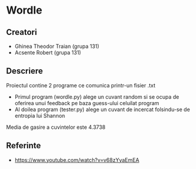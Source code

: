 # Wordle

## Creatori
* Ghinea Theodor Traian (grupa 131)
* Acsente Robert (grupa 131)

## Descriere
Proiectul contine 2 programe ce comunica printr-un fisier .txt 
* Primul program (wordle.py) alege un cuvant random si se ocupa de oferirea unui feedback pe baza guess-ului celuilat program
* Al doilea program (tester.py) alege un cuvant de incercat folsindu-se de entropia lui Shannon 

 Media de gasire a cuvintelor este 4.3738

## Referinte
* https://www.youtube.com/watch?v=v68zYyaEmEA
